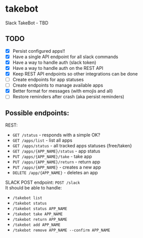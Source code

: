 # takebot
Slack TakeBot - TBD


## TODO

- [x] Persist configured apps!!
- [x] Have a single API endpoint for all slack commands
- [x] Have a way to handle auth (slack token)
- [x] Have a way to handle auth on the REST API
- [x] Keep REST API endpoints so other integrations can be done
- [ ] Create endpoints for app statuses
- [ ] Create endpoints to manage available apps
- [x] Better format for messages (with emojis and all)
- [ ] Restore reminders after crash (aka persist reminders)

## Possible endpoints:

REST:

- `GET /status` - responds with a simple OK?
- `GET /apps/list` - list all apps
- `GET /apps/status` - all tracked apps statuses {free/taken}
- `GET /apps/{APP_NAME}/status` - app status
- `PUT /apps/{APP_NAME}/take` - take app
- `PUT /apps/{APP_NAME}/return` - return app
- `PUT /apps/{APP_NAME}` - creates a new app
- `DELETE /app/{APP_NAME}` - deletes an app

SLACK POST endpoint: `POST /slack`  
It should be able to handle:

- `/takebot list`
- `/takebot status`
- `/takebot status APP_NAME`
- `/takebot take APP_NAME`
- `/takebot return APP_NAME`
- `/takebot add APP_NAME`
- `/takebot remove APP_NAME --confirm APP_NAME`
